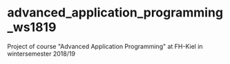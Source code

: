 # advanced_application_programming_ws1819
Project of course "Advanced Application Programming" at FH-Kiel in wintersemester 2018/19
